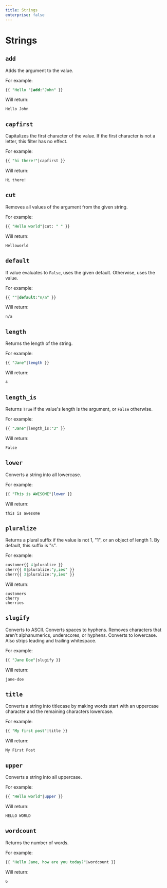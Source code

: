 ```yaml
---
title: Strings
enterprise: false
---
```


# Strings

## `add`

Adds the argument to the value.

For example:
```sql
{{ "Hello "|add:"John" }}

```

Will return:
```
Hello John
```

## `capfirst`

Capitalizes the first character of the value. If the first character is not a
letter, this filter has no effect.

For example:
```sql
{{ "hi there!"|capfirst }}

```

Will return:
```
Hi there!
```

## `cut`

Removes all values of the argument from the given string.

For example:
```sql
{{ "Hello world"|cut: " " }}

```

Will return:
```
Helloworld
```

## `default`

If value evaluates to `False`, uses the given default. Otherwise, uses the value.

For example:
```sql
{{ ""|default:"n/a" }}

```

Will return:
```
n/a
```

## `length`

Returns the length of the string.

For example:
```sql
{{ "Jane"|length }}

```

Will return:
```
4
```

## `length_is`

Returns `True` if the value's length is the argument, or `False` otherwise.

For example:
```sql
{{ "Jane"|length_is:"3" }}

```

Will return:
```
False
```

## `lower`

Converts a string into all lowercase.

For example:
```sql
{{ "This is AWESOME"|lower }}

```

Will return:
```
this is awesome
```

## `pluralize`

Returns a plural suffix if the value is not 1, "1", or an object of length 1. By
default, this suffix is "s".

For example:
```sql
customer{{ 4|pluralize }}
cherr{{ 0|pluralize:"y,ies" }}
cherr{{ 3|pluralize:"y,ies" }}

```

Will return:
```
customers
cherry
cherries
```

## `slugify`

Converts to ASCII. Converts spaces to hyphens. Removes characters that aren't
alphanumerics, underscores, or hyphens. Converts to lowercase. Also strips leading
and trailing whitespace.

For example:
```sql
{{ "Jane Doe"|slugify }}

```

Will return:
```
jane-doe
```

## `title`

Converts a string into titlecase by making words start with an uppercase character
and the remaining characters lowercase.

For example:
```sql
{{ "My first post"|title }}

```

Will return:
```
My First Post
```

## `upper`

Converts a string into all uppercase.

For example:
```sql
{{ "Hello world"|upper }}

```

Will return:
```
HELLO WORLD
```

## `wordcount`

Returns the number of words.

For example:
```sql
{{ "Hello Jane, how are you today?"|wordcount }}

```

Will return:
```
6
```
